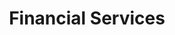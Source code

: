 ---
layout: classification
title: Financial Services
image: /img/classifications/financialservices.jpeg
featured: true
applications: false
tags:
 - Banking
 - Accounting
 - Insurance
 - Stocks
 - Insurance
 - Stocks
classification_partners:
  - type: Classification Supporter
    list:
      - name: Rotaract Bangalore East
        img: /img/partners/rbe.png
      - name: Rotaract Bangalore East
        img: /img/partners/rbe.png
description:
  Financial services are the economic services which includes a broad range of businesses that manage money, including credit unions, banks, credit-card companies, insurance companies, accountancy companies, consumer-finance companies, stock brokerages, investment funds, individual managers and some government-sponsored enterprises. Apply to observe and get on field experience in the industry.

# mentors:
#   - name: Testing Name
#     company: Company
#     img: /img/t1.png
#     social:
#       linkedin: https://www.linkedin.com/in/zeospec/
#       twitter: https://twitter.com/ZeoSpec
#       facebook: https://www.facebook.com/zeospec/
#       instagram: https://www.instagram.com/ZeoSpec/
#     introduction: The objective of the game is to get 3 sets of properties in distinct colors. The first player to 3 sets wins the game. There are some action cards, which let you get money/properties from other players. Important action cards, relevant for this post
---